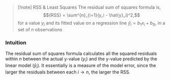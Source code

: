 >[!note] RSS & Least Squares
>The residual sum of squares formula is,
$${RSS} = \sum^{n}_{i=1}(y_i - \hat{y}_i)^2,$$
>for a value $y_i$ and its fitted value on a regression line $\hat{y}_i = b_1x_i + b_0$, in a set of $n$ observations
### Intuition
The residual sum of squares formula calculates all the squared residuals within $n$ between the actual y-value ($y_i$) and the y-value predicted by the linear model ($\hat{y}_i$). It essentially is a measure of the model error, since the larger the residuals between each $i \to n$, the larger the RSS.